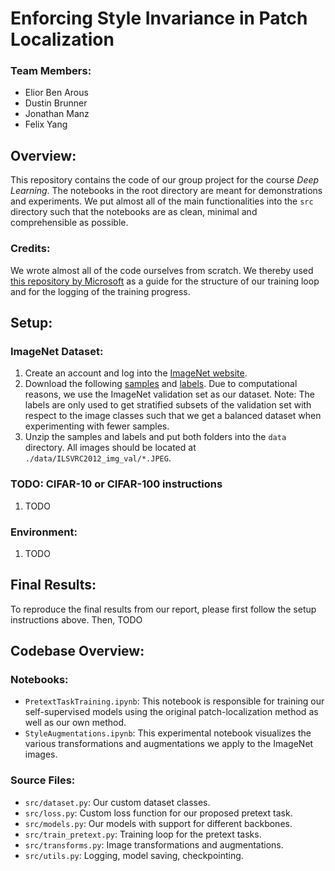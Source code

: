 # Enforcing Style Invariance in Patch Localization
### Team Members:
* Elior Ben Arous
* Dustin Brunner
* Jonathan Manz
* Felix Yang



## Overview:
This repository contains the code of our group project for the course *Deep Learning*. The notebooks in the root directory are meant for demonstrations and experiments. We put almost all of the main functionalities into the `src` directory such that the notebooks are as clean, minimal and comprehensible as possible.

### Credits:
We wrote almost all of the code ourselves from scratch. We thereby used [this repository by Microsoft](https://github.com/microsoft/human-pose-estimation.pytorch) as a guide for the structure of our training loop and for the logging of the training progress.


## Setup:
### ImageNet Dataset:
1. Create an account and log into the [ImageNet website](https://image-net.org/index.php).
2. Download the following [samples](https://image-net.org/data/ILSVRC/2012/ILSVRC2012_img_val.tar) and [labels](https://image-net.org/data/ILSVRC/2012/ILSVRC2012_devkit_t12.tar.gz). Due to computational reasons, we use the ImageNet validation set as our dataset. Note: The labels are only used to get stratified subsets of the validation set with respect to the image classes such that we get a balanced dataset when experimenting with fewer samples.
3. Unzip the samples and labels and put both folders into the `data` directory. All images should be located at `./data/ILSVRC2012_img_val/*.JPEG`.

### TODO: CIFAR-10 or CIFAR-100 instructions
1. TODO

### Environment:
1. TODO


## Final Results:
To reproduce the final results from our report, please first follow the setup instructions above. Then, TODO




## Codebase Overview: 
### Notebooks:
* `PretextTaskTraining.ipynb`: This notebook is responsible for training our self-supervised models using the original patch-localization method as well as our own method.
* `StyleAugmentations.ipynb`: This experimental notebook visualizes the various transformations and augmentations we apply to the ImageNet images.

### Source Files:
* `src/dataset.py`: Our custom dataset classes.
* `src/loss.py`: Custom loss function for our proposed pretext task.
* `src/models.py`: Our models with support for different backbones.
* `src/train_pretext.py`: Training loop for the pretext tasks.
* `src/transforms.py`: Image transformations and augmentations.
* `src/utils.py`: Logging, model saving, checkpointing.